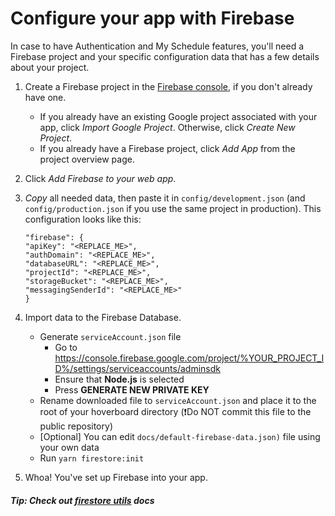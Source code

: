 # Configure your app with Firebase

In case to have Authentication and My Schedule features, you'll need a Firebase project and your specific configuration data that has a few details about your project.

1. Create a Firebase project in the [Firebase console](https://console.firebase.google.com/), if you don't already have one.

	- If you already have an existing Google project associated with your app, click *Import Google Project*. Otherwise, click *Create New Project*.
	- If you already have a Firebase project, click *Add App* from the project overview page.

1. Click *Add Firebase to your web app*.
1. *Copy* all needed data, then paste it in `config/development.json` (and `config/production.json` if you use the same project in production). This configuration looks like this:

	```
	"firebase": {
    "apiKey": "<REPLACE_ME>",
    "authDomain": "<REPLACE_ME>",
    "databaseURL": "<REPLACE_ME>",
    "projectId": "<REPLACE_ME>",
    "storageBucket": "<REPLACE_ME>",
    "messagingSenderId": "<REPLACE_ME>"
	}
	```
	
1. Import data to the Firebase Database.
	- Generate `serviceAccount.json` file
		- Go to https://console.firebase.google.com/project/%YOUR_PROJECT_ID%/settings/serviceaccounts/adminsdk
		- Ensure that **Node.js** is selected
		- Press **GENERATE NEW PRIVATE KEY**
	- Rename downloaded file to `serviceAccount.json` and place it to the root of your hoverboard directory (❗Do NOT commit this file to the public repository)
	- [Optional] You can edit `docs/default-firebase-data.json)` file using your own data
	- Run `yarn firestore:init`

1. Whoa! You've set up Firebase into your app.

##### Tip: Check out [firestore utils](./firebase-utils.md) docs
